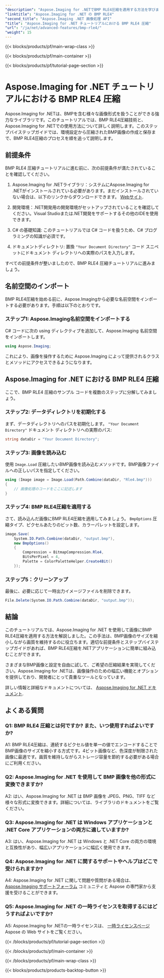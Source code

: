 ```yaml
---
"description": "Aspose.Imaging for .NETでBMP RLE4圧縮を適用する方法を学びましょう。画質を損なうことなくBMP画像のサイズを縮小できます。"
"linktitle": "Aspose.Imaging for .NET の BMP RLE4"
"second_title": "Aspose.Imaging .NET 画像処理 API"
"title": "Aspose.Imaging for .NET チュートリアルにおける BMP RLE4 圧縮"
"url": "/ja/net/advanced-features/bmp-rle4/"
"weight": 15
---
```


{{< blocks/products/pf/main-wrap-class >}}

{{< blocks/products/pf/main-container >}}

{{< blocks/products/pf/tutorial-page-section >}}

# Aspose.Imaging for .NET チュートリアルにおける BMP RLE4 圧縮

Aspose.Imaging for .NETは、BMPを含む様々な画像形式を扱うことができる強力なライブラリです。このチュートリアルでは、BMP RLE4圧縮技術と、Aspose.Imaging for .NETでの使用方法について詳しく説明します。このステップバイステップガイドでは、環境設定から圧縮されたBMP画像の作成と保存まで、BMP RLE4圧縮のプロセスを順を追って説明します。

## 前提条件

BMP RLE4 圧縮チュートリアルに進む前に、次の前提条件が満たされていることを確認してください。

1. Aspose.Imaging for .NETライブラリ：システムにAspose.Imaging for .NETがインストールされている必要があります。まだインストールされていない場合は、以下のリンクからダウンロードできます。 [Webサイト](https://releases。aspose.com/imaging/net/).

2. 開発環境：.NET開発用の開発環境がセットアップされていることを確認してください。Visual Studioまたは.NET開発をサポートするその他のIDEを使用できます。

3. C# の基礎知識: このチュートリアルでは C# コードを扱うため、C# プログラミングの知識が必須です。

4. ドキュメントディレクトリ: 置換 `"Your Document Directory"` コード スニペットにドキュメント ディレクトリへの実際のパスを入力します。

すべての前提条件が整いましたので、BMP RLE4 圧縮チュートリアルに進みましょう。

## 名前空間のインポート

BMP RLE4圧縮を始める前に、Aspose.Imagingから必要な名前空間をインポートする必要があります。手順は以下のとおりです。

### ステップ1: Aspose.Imaging名前空間をインポートする

C# コードに次の using ディレクティブを追加して、Aspose.Imaging 名前空間をインポートします。

```csharp
using Aspose.Imaging;
```

これにより、画像を操作するために Aspose.Imaging によって提供されるクラスとメソッドにアクセスできるようになります。

## Aspose.Imaging for .NET における BMP RLE4 圧縮

ここで、BMP RLE4 圧縮のサンプル コードを複数のステップに分解してみましょう。

### ステップ2: データディレクトリを初期化する

まず、データディレクトリへのパスを初期化します。 `"Your Document Directory"` ドキュメント ディレクトリへの実際のパス:

```csharp
string dataDir = "Your Document Directory";
```

### ステップ3: 画像を読み込む

使用 `Image.Load` 圧縮したいBMP画像を読み込むメソッドです。BMP画像ファイルへの正しいパスを指定してください。

```csharp
using (Image image = Image.Load(Path.Combine(dataDir, "Rle4.bmp")))
{
    // 画像処理のコードをここに記述します
}
```

### ステップ4: BMP RLE4圧縮を適用する

さて、読み込んだ画像にBMP RLE4圧縮を適用してみましょう。 `BmpOptions` 圧縮タイプ、ピクセルあたりのビット数、カラーパレットを設定します。

```csharp
image.Save(
    System.IO.Path.Combine(dataDir, "output.bmp"),
    new BmpOptions()
    {
        Compression = BitmapCompression.Rle4,
        BitsPerPixel = 4,
        Palette = ColorPaletteHelper.Create4Bit()
    });
```

### ステップ5：クリーンアップ

最後に、必要に応じて一時出力イメージファイルを削除できます。

```csharp
File.Delete(System.IO.Path.Combine(dataDir, "output.bmp"));
```

## 結論

このチュートリアルでは、Aspose.Imaging for .NET を使用して画像にBMP RLE4圧縮を適用する方法を解説しました。この手法は、BMP画像のサイズを縮小しながら画質を維持するのに役立ちます。適切な前提条件とステップバイステップガイドがあれば、BMP RLE4圧縮を.NETアプリケーションに簡単に組み込むことができます。

さまざまなBMP画像と設定を自由に試して、ご希望の圧縮結果を実現してください。Aspose.Imaging for .NETは、画像操作のための幅広い機能とオプションを提供しており、開発者にとって貴重なツールとなっています。

詳しい情報と詳細なドキュメントについては、 [Aspose.Imaging for .NET ドキュメント](https://reference。aspose.com/imaging/net/).

## よくある質問

### Q1: BMP RLE4 圧縮とは何ですか? また、いつ使用すればよいですか?

A1: BMP RLE4圧縮は、連続するピクセル値を単一の値でエンコードすることでBMP画像のサイズを縮小する方式です。4ビット画像など、色深度が制限された画像に最適です。画質を維持しながらストレージ容量を節約する必要がある場合にご利用ください。

### Q2: Aspose.Imaging for .NET を使用して BMP 画像を他の形式に変換できますか?

A2: はい、Aspose.Imaging for .NET は BMP 画像を JPEG、PNG、TIFF など様々な形式に変換できます。詳細については、ライブラリのドキュメントをご覧ください。

### Q3: Aspose.Imaging for .NET は Windows アプリケーションと .NET Core アプリケーションの両方に適していますか?

A3: はい、Aspose.Imaging for .NET は Windows と .NET Core の両方の環境と互換性があり、幅広いアプリケーションに幅広く使用できます。

### Q4: Aspose.Imaging for .NET に関するサポートやヘルプはどこで受けられますか?

A4: Aspose.Imaging for .NET に関して問題や質問がある場合は、 [Aspose.Imaging サポートフォーラム](https://forum.aspose.com/) コミュニティと Aspose の専門家から支援を受けることができます。

### Q5: Aspose.Imaging for .NET の一時ライセンスを取得するにはどうすればよいですか?

A5: Aspose.Imaging for .NETの一時ライセンスは、 [一時ライセンスページ](https://purchase.aspose.com/temporary-license/) Aspose の Web サイトをご覧ください。

{{< /blocks/products/pf/tutorial-page-section >}}

{{< /blocks/products/pf/main-container >}}

{{< /blocks/products/pf/main-wrap-class >}}

{{< blocks/products/products-backtop-button >}}